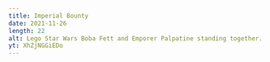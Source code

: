 ```yaml
---
title: Imperial Bounty
date: 2021-11-26
length: 22
alt: Lego Star Wars Boba Fett and Emporer Palpatine standing together.
yt: XhZjNGGiEDo
---
```

